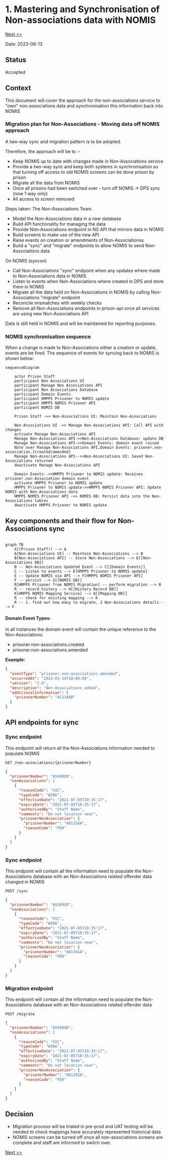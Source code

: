 # 1. Mastering and Synchronisation of Non-associations data with NOMIS

[Next >>](9999-end.md)


Date: 2023-06-13

## Status

Accepted

## Context

This document will cover the approach for the non-associations service to "own" non-associations data and synchronisation this information back into NOMIS

### Migration plan for Non-Associations - Moving data off NOMIS approach
A two-way sync and migration pattern is to be adopted.

Therefore, the approach will be to :-
- Keep NOMIS up to date with changes made in Non-Associations service
- Provide a two-way sync and keep both systems in synchronisation so that turning off access to old NOMIS screens can be done prison by prison
- Migrate all the data from NOMIS
- Once all prisons had been switched over - turn off NOMIS -> DPS sync (now 1 way only)
- All access to screen removed

Steps taken:
The Non-Associations Team.
- Model the Non-Associations data in a new database 
- Build API functionality for managing the data 
- Provide Non-Associations endpoint in NS API that mirrors data in NOMIS
- Build screens to make use of the new API
- Raise events on creation or amendments of Non-Associationss
- Build a "sync" and "migrate" endpoints to allow NOMIS to send Non-Associations data

On NOMIS (syscon)
- Call Non-Associations "sync" endpoint when any updates where made to Non-Associations data in NOMIS
- Listen to events when Non-Associations where created in DPS and store them in NOMIS
- Migrate all the data held on Non-Associations in NOMIS by calling Non-Associations "migrate" endpoint
- Reconcile mismatches with weekly checks
- Remove all Non-Associations endpoints in prison-api once all services are using new Non-Associations API

Data is still held in NOMIS and will be maintained for reporting purposes.

### NOMIS synchronisation sequence
When a change is made to Non-Associations either a creation or update, events are be fired. The sequence of events for syncing back to NOMIS is shown below:

```mermaid
sequenceDiagram

    actor Prison Staff
    participant Non Associations UI
    participant Manage Non Associations API
    participant Non Associations Database
    participant Domain Events
    participant HMPPS Prisoner to NOMIS update
    participant HMPPS NOMIS Prisoner API
    participant NOMIS DB

    Prison Staff ->> Non-Associations UI: Maintain Non-Associations
    
    Non-Associations UI ->> Manage Non-Associations API: Call API with changes
    activate Manage Non-Associations API
    Manage Non-Associations API->>Non-Associations Database: update DB
    Manage Non-Associations API->>Domain Events: domain event raised
    Note over Manage Non-Associations API,Domain Events: prisoner.non-association.[created/amended]
    Manage Non-Associations API-->>Non-Associations UI: Saved Non-Associations returned
    deactivate Manage Non-Associations API
    
    Domain Events-->>HMPPS Prisoner to NOMIS update: Receives prisoner.non-Association domain event
    activate HMPPS Prisoner to NOMIS update
    HMPPS Prisoner to NOMIS update->>HMPPS NOMIS Prisoner API: Update NOMIS with Non-Associations data
    HMPPS NOMIS Prisoner API ->> NOMIS DB: Persist data into the Non-Associations tables
    deactivate HMPPS Prisoner to NOMIS update

```

## Key components and their flow for Non-Associations sync
```mermaid
    
graph TB
    X((Prison Staff)) --> A
    A[Non-Associations UI] -- Maintain Non-Associations --> B
    B[Non-Associations API] -- Store Non-Associations --> D[[Non-Associations DB]]
    B -- Non-Associations Updated Event --> C[[Domain Events]]
    C -- Listen to events --> E[HMPPS Prisoner to NOMIS update]
    E -- Update NOMIS via API --> F[HMPPS NOMIS Prisoner API]
    F -- persist --> G[[NOMIS DB]]
    R[HMPPS Prisoner from NOMIS Migration] -- perform migration --> B
    R -- record history --> H[[History Record DB]]
    K[HMPPS NOMIS Mapping Service] --> Q[[Mapping DB]]
    R -- check for existing mapping --> K
    R -- 1. find out how many to migrate, 2 Non-Associations details --> F
```


#### Domain Event Types:
In all instances the domain event will contain the unique reference to the Non-Associations.
- prisoner.non-associations.created 
- prisoner.non-associations.amended

**Example:**
```json
{
  "eventType": "prisoner.non-associations.amended",
  "occurredAt": "2023-03-14T10:00:00",
  "version": "1.0",
  "description": "Non-Associations added",
  "additionalInformation": {
    "prisonerNumber": "A1234AB"
  }
}
```


## API endpoints for sync

### Sync endpoint 
This endpoint will return all the Non-Associations information needed to populate NOMIS

`GET /non-associations/{prisonerNumber}`
```json
{
  "prisonerNumber": "A9109UD",
  "nonAssociations": [
    {
      "reasonCode": "VIC",
      "typeCode": "WING",
      "effectiveDate": "2021-07-05T10:35:17",
      "expiryDate": "2021-07-05T10:35:17",
      "authorisedBy": "Staff Name",
      "comments": "Do not location near",
      "prisonerNonAssociation": {
        "prisonerNumber": "A0135GA",
        "reasonCode": "PER"
      }
    }
  ]
}
```

### Sync endpoint
This endpoint will contain all the information need to populate the Non-Associations database with an Non-Associations related offender data changed in NOMIS

`POST /sync`
```json
{
  "prisonerNumber": "A9109UD",
  "nonAssociations": [
    {
      "reasonCode": "VIC",
      "typeCode": "WING",
      "effectiveDate": "2021-07-05T10:35:17",
      "expiryDate": "2021-07-05T10:35:17",
      "authorisedBy": "Staff Name",
      "comments": "Do not location near",
      "prisonerNonAssociation": {
        "prisonerNumber": "A0135GA",
        "reasonCode": "PER"
      }
    }
  ]
}
```

### Migration endpoint
This endpoint will contain all the information need to populate the Non-Associations database with an Non-Associations related offender data

`POST /migrate`
```json
{
  "prisonerNumber": "A9109UD",
  "nonAssociations": [
    {
      "reasonCode": "VIC",
      "typeCode": "WING",
      "effectiveDate": "2021-07-05T10:35:17",
      "expiryDate": "2021-07-05T10:35:17",
      "authorisedBy": "Staff Name",
      "comments": "Do not location near",
      "prisonerNonAssociation": {
        "prisonerNumber": "A0135GA",
        "reasonCode": "PER"
      }
    }
  ]
}
```



## Decision
- Migration process will be trialed in pre-prod and UAT testing will be needed to check mappings have accurately represented historical data
- NOMIS screens can be turned off once all non-associations screens are complete and staff are informed to switch over.



[Next >>](9999-end.md)
